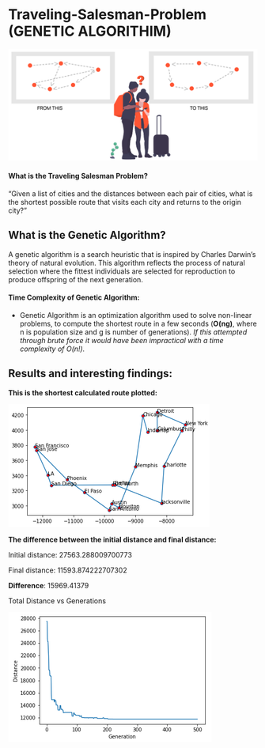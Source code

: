 # Traveling-Salesman-Problem (GENETIC ALGORITHIM)

![](images/Screenshot_3.png)

#### What is the Traveling Salesman Problem? 

“Given a list of cities and the distances between each pair of cities, what is the shortest possible route that visits each city and returns to the origin city?” 

## What is the Genetic Algorithm? 

A genetic algorithm is a search heuristic that is inspired by Charles Darwin’s theory of natural evolution. This algorithm reflects the process of natural selection where the fittest individuals are selected for reproduction to produce offspring of the next generation. 

#### Time Complexity of Genetic Algorithm: 

* Genetic Algorithm is an optimization algorithm used to solve non-linear problems, to compute the shortest route in a few seconds (**O(ng)**, where n is population size and g is number of generations). _If this attempted through brute force it would have been impractical with a time complexity of O(n!)._

## Results and interesting findings: 

**This is the shortest calculated route plotted:**

![](images/graph.png) 

**The difference between the initial distance and final distance:**

Initial distance: 27563.288009700773

Final distance: 11593.874222707302 

**Difference**: 15969.41379

Total Distance vs Generations

![](images/results.png)
